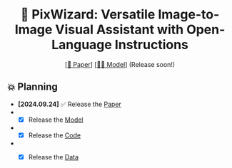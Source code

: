 <div align="center">

# 🧙 PixWizard: Versatile Image-to-Image Visual Assistant with Open-Language Instructions

</div>

<div align="center">

<!-- [[🌐 Project Page](https://draw-and-understand.github.io/)]  -->
[[📖 Paper](https://arxiv.org/abs/2403.20271)] [[🤗🤖️ Model]()] (Release soon!)
<!-- [[🎮 Demo]()] -->

</div>


## 💥 Planning

- **[2024.09.24]** ✅ Release the [Paper]()
- - [x] Release the [Model]()
- - [x] Release the [Code]()
- - [x] Release the [Data]()
   